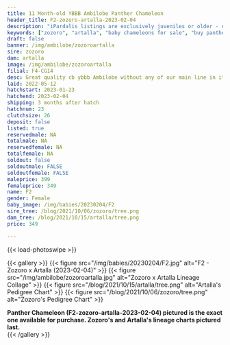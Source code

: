 ```yaml
---
title: 11 Month-old YBBB Ambilobe Panther Chameleon
header_title: F2-zozoro-artalla-2023-02-04
description: "iPardalis listings are exclusively juveniles or older - no hatchlings or eggs - we do not sell juveniles under 12 grams of weight regardless of their age. Every iPardalis Panther Chameleon has a life-long guarantee. Whatever issue you encounter, even years later, we want to be part of the solution. Keep in touch, and we will ensure that you have a positive experience."
keywords: ["zozoro", "artalla", "baby chameleons for sale", "buy panther chameleon", "panther for sale", "panther chameleon price", "ambilobe panther chameleon"]
draft: false
banner: /img/ambilobe/zozoroartalla
sire: zozoro
dam: artalla
image: /img/ambilobe/zozoroartalla
filial: F4-CG14
desc: Great quality cb ybbb Ambilobe without any of our main line in it (except Alla).
laid: 2022-05-12
hatchstart: 2023-01-23
hatchend: 2023-02-04
shipping: 3 months after hatch
hatchnum: 23
clutchsize: 26
deposit: false
listed: true
reservedmale: NA
totalmale: NA
reservedfemale: NA
totalfemale: NA
soldout: false
soldoutmale: FALSE
soldoutfemale: FALSE
maleprice: 399
femaleprice: 349
name: F2
gender: Female
baby_image: /img/babies/20230204/F2
sire_tree: /blog/2021/10/06/zozoro/tree.png
dam_tree: /blog/2021/10/15/artalla/tree.png
price: 349

---
```


{{< load-photoswipe >}}

{{< gallery >}}
  {{< figure src="/img/babies/20230204/F2.jpg" alt="F2 - Zozoro x Artalla (2023-02-04)" >}}
  {{< figure src="/img/ambilobe/zozoroartalla.jpg" alt="Zozoro x Artalla Lineage Collage" >}}
  {{< figure src="/blog/2021/10/15/artalla/tree.png" alt="Artalla's Pedigree Chart" >}}
  {{< figure src="/blog/2021/10/06/zozoro/tree.png" alt="Zozoro's Pedigree Chart" >}}
  <figcaption><strong>Panther Chameleon (F2-zozoro-artalla-2023-02-04) pictured is the exact one available for purchase. Zozoro's  and Artalla's lineage charts pictured last.</strong></figcaption>
{{< /gallery >}}
